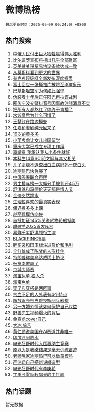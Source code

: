 # 微博热榜

`最后更新时间：2025-05-09 00:24:02 +0800`

## 热门搜索

1. [中俄人民付出巨大牺牲赢得伟大胜利](https://m.weibo.cn/search?containerid=100103type%3D1%26t%3D10%26q%3D%23%E4%B8%AD%E4%BF%84%E4%BA%BA%E6%B0%91%E4%BB%98%E5%87%BA%E5%B7%A8%E5%A4%A7%E7%89%BA%E7%89%B2%E8%B5%A2%E5%BE%97%E4%BC%9F%E5%A4%A7%E8%83%9C%E5%88%A9%23&stream_entry_id=51&isnewpage=1&extparam=seat%3D1%26stream_entry_id%3D51%26c_type%3D51%26q%3D%2523%25E4%25B8%25AD%25E4%25BF%2584%25E4%25BA%25BA%25E6%25B0%2591%25E4%25BB%2598%25E5%2587%25BA%25E5%25B7%25A8%25E5%25A4%25A7%25E7%2589%25BA%25E7%2589%25B2%25E8%25B5%25A2%25E5%25BE%2597%25E4%25BC%259F%25E5%25A4%25A7%25E8%2583%259C%25E5%2588%25A9%2523%26dgr%3D0%26cate%3D10103%26pos%3D0%26filter_type%3Drealtimehot%26display_time%3D1746721441%26pre_seqid%3D174672144120803306264144)
1. [比尔盖茨宣布将捐出几乎全部财富](https://m.weibo.cn/search?containerid=100103type%3D1%26t%3D10%26q%3D%23%E6%AF%94%E5%B0%94%E7%9B%96%E8%8C%A8%E5%AE%A3%E5%B8%83%E5%B0%86%E6%8D%90%E5%87%BA%E5%87%A0%E4%B9%8E%E5%85%A8%E9%83%A8%E8%B4%A2%E5%AF%8C%23&stream_entry_id=31&isnewpage=1&extparam=seat%3D1%26c_type%3D31%26cate%3D5001%26lcate%3D5001%26flag%3D0%26band_rank%3D1%26stream_entry_id%3D31%26q%3D%2523%25E6%25AF%2594%25E5%25B0%2594%25E7%259B%2596%25E8%258C%25A8%25E5%25AE%25A3%25E5%25B8%2583%25E5%25B0%2586%25E6%258D%2590%25E5%2587%25BA%25E5%2587%25A0%25E4%25B9%258E%25E5%2585%25A8%25E9%2583%25A8%25E8%25B4%25A2%25E5%25AF%258C%2523%26dgr%3D0%26realpos%3D1%26pos%3D0%26filter_type%3Drealtimehot%26display_time%3D1746721441%26pre_seqid%3D174672144120803306264144)
1. [英美就关税贸易协议条款达成一致](https://m.weibo.cn/search?containerid=100103type%3D1%26t%3D10%26q%3D%23%E8%8B%B1%E7%BE%8E%E5%B0%B1%E5%85%B3%E7%A8%8E%E8%B4%B8%E6%98%93%E5%8D%8F%E8%AE%AE%E6%9D%A1%E6%AC%BE%E8%BE%BE%E6%88%90%E4%B8%80%E8%87%B4%23&stream_entry_id=31&isnewpage=1&extparam=seat%3D1%26c_type%3D31%26cate%3D5001%26lcate%3D5001%26flag%3D1%26band_rank%3D2%26stream_entry_id%3D31%26q%3D%2523%25E8%258B%25B1%25E7%25BE%258E%25E5%25B0%25B1%25E5%2585%25B3%25E7%25A8%258E%25E8%25B4%25B8%25E6%2598%2593%25E5%258D%258F%25E8%25AE%25AE%25E6%259D%25A1%25E6%25AC%25BE%25E8%25BE%25BE%25E6%2588%2590%25E4%25B8%2580%25E8%2587%25B4%2523%26dgr%3D0%26realpos%3D2%26pos%3D1%26filter_type%3Drealtimehot%26display_time%3D1746721441%26pre_seqid%3D174672144120803306264144)
1. [从莫斯科看到更大的世界](https://m.weibo.cn/search?containerid=100103type%3D1%26t%3D10%26q%3D%23%E4%BB%8E%E8%8E%AB%E6%96%AF%E7%A7%91%E7%9C%8B%E5%88%B0%E6%9B%B4%E5%A4%A7%E7%9A%84%E4%B8%96%E7%95%8C%23&stream_entry_id=31&isnewpage=1&extparam=seat%3D1%26c_type%3D31%26cate%3D5001%26lcate%3D5001%26flag%3D0%26band_rank%3D3%26stream_entry_id%3D31%26q%3D%2523%25E4%25BB%258E%25E8%258E%25AB%25E6%2596%25AF%25E7%25A7%2591%25E7%259C%258B%25E5%2588%25B0%25E6%259B%25B4%25E5%25A4%25A7%25E7%259A%2584%25E4%25B8%2596%25E7%2595%258C%2523%26dgr%3D0%26realpos%3D3%26pos%3D2%26filter_type%3Drealtimehot%26display_time%3D1746721441%26pre_seqid%3D174672144120803306264144)
1. [夸克AI超级框全新发布深度搜索](https://m.weibo.cn/search?containerid=100103type%3D1%26t%3D10%26q%3D%23%E5%A4%B8%E5%85%8BAI%E8%B6%85%E7%BA%A7%E6%A1%86%E5%85%A8%E6%96%B0%E5%8F%91%E5%B8%83%E6%B7%B1%E5%BA%A6%E6%90%9C%E7%B4%A2%23&stream_entry_id=31&isnewpage=1&extparam=seat%3D1%26c_type%3D31%26cate%3D5001%26lcate%3D5001%26topic_ad%3D1%26stream_entry_id%3D31%26is_ad_pos%3D1%26q%3D%2523%25E5%25A4%25B8%25E5%2585%258BAI%25E8%25B6%2585%25E7%25BA%25A7%25E6%25A1%2586%25E5%2585%25A8%25E6%2596%25B0%25E5%258F%2591%25E5%25B8%2583%25E6%25B7%25B1%25E5%25BA%25A6%25E6%2590%259C%25E7%25B4%25A2%2523%26dgr%3D0%26band_rank%3D4%26adid%3D285333%26pos%3D3%26filter_type%3Drealtimehot%26display_time%3D1746721441%26pre_seqid%3D174672144120803306264144)
1. [富士回应一张撕拉片被炒至300多元](https://m.weibo.cn/search?containerid=100103type%3D1%26t%3D10%26q%3D%23%E5%AF%8C%E5%A3%AB%E5%9B%9E%E5%BA%94%E4%B8%80%E5%BC%A0%E6%92%95%E6%8B%89%E7%89%87%E8%A2%AB%E7%82%92%E8%87%B3300%E5%A4%9A%E5%85%83%23&stream_entry_id=31&isnewpage=1&extparam=seat%3D1%26c_type%3D31%26cate%3D5001%26lcate%3D5001%26flag%3D0%26band_rank%3D4%26stream_entry_id%3D31%26q%3D%2523%25E5%25AF%258C%25E5%25A3%25AB%25E5%259B%259E%25E5%25BA%2594%25E4%25B8%2580%25E5%25BC%25A0%25E6%2592%2595%25E6%258B%2589%25E7%2589%2587%25E8%25A2%25AB%25E7%2582%2592%25E8%2587%25B3300%25E5%25A4%259A%25E5%2585%2583%2523%26dgr%3D0%26realpos%3D4%26pos%3D4%26filter_type%3Drealtimehot%26display_time%3D1746721441%26pre_seqid%3D174672144120803306264144)
1. [巴基斯坦空军为何如此强悍](https://m.weibo.cn/search?containerid=100103type%3D1%26t%3D10%26q%3D%23%E5%B7%B4%E5%9F%BA%E6%96%AF%E5%9D%A6%E7%A9%BA%E5%86%9B%E4%B8%BA%E4%BD%95%E5%A6%82%E6%AD%A4%E5%BC%BA%E6%82%8D%23&stream_entry_id=31&isnewpage=1&extparam=seat%3D1%26c_type%3D31%26cate%3D5001%26lcate%3D5001%26flag%3D1%26band_rank%3D5%26stream_entry_id%3D31%26q%3D%2523%25E5%25B7%25B4%25E5%259F%25BA%25E6%2596%25AF%25E5%259D%25A6%25E7%25A9%25BA%25E5%2586%259B%25E4%25B8%25BA%25E4%25BD%2595%25E5%25A6%2582%25E6%25AD%25A4%25E5%25BC%25BA%25E6%2582%258D%2523%26dgr%3D0%26realpos%3D5%26pos%3D5%26filter_type%3Drealtimehot%26display_time%3D1746721441%26pre_seqid%3D174672144120803306264144)
1. [伪装者十年后正午阳光再拍谍战剧](https://m.weibo.cn/search?containerid=100103type%3D1%26t%3D10%26q%3D%23%E4%BC%AA%E8%A3%85%E8%80%85%E5%8D%81%E5%B9%B4%E5%90%8E%E6%AD%A3%E5%8D%88%E9%98%B3%E5%85%89%E5%86%8D%E6%8B%8D%E8%B0%8D%E6%88%98%E5%89%A7%23&stream_entry_id=31&isnewpage=1&extparam=seat%3D1%26c_type%3D31%26cate%3D5001%26lcate%3D5001%26flag%3D0%26band_rank%3D6%26stream_entry_id%3D31%26q%3D%2523%25E4%25BC%25AA%25E8%25A3%2585%25E8%2580%2585%25E5%258D%2581%25E5%25B9%25B4%25E5%2590%258E%25E6%25AD%25A3%25E5%258D%2588%25E9%2598%25B3%25E5%2585%2589%25E5%2586%258D%25E6%258B%258D%25E8%25B0%258D%25E6%2588%2598%25E5%2589%25A7%2523%26dgr%3D0%26realpos%3D6%26pos%3D6%26filter_type%3Drealtimehot%26display_time%3D1746721441%26pre_seqid%3D174672144120803306264144)
1. [网传宁波交警抖音号因事故注销消息不实](https://m.weibo.cn/search?containerid=100103type%3D1%26t%3D10%26q%3D%23%E7%BD%91%E4%BC%A0%E5%AE%81%E6%B3%A2%E4%BA%A4%E8%AD%A6%E6%8A%96%E9%9F%B3%E5%8F%B7%E5%9B%A0%E4%BA%8B%E6%95%85%E6%B3%A8%E9%94%80%E6%B6%88%E6%81%AF%E4%B8%8D%E5%AE%9E%23&stream_entry_id=31&isnewpage=1&extparam=seat%3D1%26c_type%3D31%26cate%3D5001%26lcate%3D5001%26band_rank%3D7%26stream_entry_id%3D31%26q%3D%2523%25E7%25BD%2591%25E4%25BC%25A0%25E5%25AE%2581%25E6%25B3%25A2%25E4%25BA%25A4%25E8%25AD%25A6%25E6%258A%2596%25E9%259F%25B3%25E5%258F%25B7%25E5%259B%25A0%25E4%25BA%258B%25E6%2595%2585%25E6%25B3%25A8%25E9%2594%2580%25E6%25B6%2588%25E6%2581%25AF%25E4%25B8%258D%25E5%25AE%259E%2523%26dgr%3D0%26is_ad_pos%3D1%26adid%3D285270%26pos%3D7%26filter_type%3Drealtimehot%26display_time%3D1746721441%26pre_seqid%3D174672144120803306264144)
1. [把所有人都熬红了你终于肯播了](https://m.weibo.cn/search?containerid=100103type%3D1%26t%3D10%26q%3D%E6%8A%8A%E6%89%80%E6%9C%89%E4%BA%BA%E9%83%BD%E7%86%AC%E7%BA%A2%E4%BA%86%E4%BD%A0%E7%BB%88%E4%BA%8E%E8%82%AF%E6%92%AD%E4%BA%86&stream_entry_id=31&isnewpage=1&extparam=seat%3D1%26c_type%3D31%26cate%3D5001%26lcate%3D5001%26flag%3D0%26band_rank%3D7%26stream_entry_id%3D31%26q%3D%25E6%258A%258A%25E6%2589%2580%25E6%259C%2589%25E4%25BA%25BA%25E9%2583%25BD%25E7%2586%25AC%25E7%25BA%25A2%25E4%25BA%2586%25E4%25BD%25A0%25E7%25BB%2588%25E4%25BA%258E%25E8%2582%25AF%25E6%2592%25AD%25E4%25BA%2586%26dgr%3D0%26realpos%3D7%26pos%3D8%26filter_type%3Drealtimehot%26display_time%3D1746721441%26pre_seqid%3D174672144120803306264144)
1. [水饺皇后为什么可惜了](https://m.weibo.cn/search?containerid=100103type%3D1%26t%3D10%26q%3D%23%E6%B0%B4%E9%A5%BA%E7%9A%87%E5%90%8E%E4%B8%BA%E4%BB%80%E4%B9%88%E5%8F%AF%E6%83%9C%E4%BA%86%23&stream_entry_id=31&isnewpage=1&extparam=seat%3D1%26c_type%3D31%26cate%3D5001%26lcate%3D5001%26flag%3D0%26band_rank%3D8%26stream_entry_id%3D31%26q%3D%2523%25E6%25B0%25B4%25E9%25A5%25BA%25E7%259A%2587%25E5%2590%258E%25E4%25B8%25BA%25E4%25BB%2580%25E4%25B9%2588%25E5%258F%25AF%25E6%2583%259C%25E4%25BA%2586%2523%26dgr%3D0%26realpos%3D8%26pos%3D9%26filter_type%3Drealtimehot%26display_time%3D1746721441%26pre_seqid%3D174672144120803306264144)
1. [王楚钦在路边摸蛇](https://m.weibo.cn/search?containerid=100103type%3D1%26t%3D10%26q%3D%23%E7%8E%8B%E6%A5%9A%E9%92%A6%E5%9C%A8%E8%B7%AF%E8%BE%B9%E6%91%B8%E8%9B%87%23&stream_entry_id=31&isnewpage=1&extparam=seat%3D1%26c_type%3D31%26cate%3D5001%26lcate%3D5001%26flag%3D0%26band_rank%3D9%26stream_entry_id%3D31%26q%3D%2523%25E7%258E%258B%25E6%25A5%259A%25E9%2592%25A6%25E5%259C%25A8%25E8%25B7%25AF%25E8%25BE%25B9%25E6%2591%25B8%25E8%259B%2587%2523%26dgr%3D0%26realpos%3D9%26pos%3D10%26filter_type%3Drealtimehot%26display_time%3D1746721441%26pre_seqid%3D174672144120803306264144)
1. [任嘉伦虐剧纯元回来了](https://m.weibo.cn/search?containerid=100103type%3D1%26t%3D10%26q%3D%E4%BB%BB%E5%98%89%E4%BC%A6%E8%99%90%E5%89%A7%E7%BA%AF%E5%85%83%E5%9B%9E%E6%9D%A5%E4%BA%86&stream_entry_id=31&isnewpage=1&extparam=seat%3D1%26c_type%3D31%26cate%3D5001%26lcate%3D5001%26flag%3D0%26band_rank%3D10%26stream_entry_id%3D31%26q%3D%25E4%25BB%25BB%25E5%2598%2589%25E4%25BC%25A6%25E8%2599%2590%25E5%2589%25A7%25E7%25BA%25AF%25E5%2585%2583%25E5%259B%259E%25E6%259D%25A5%25E4%25BA%2586%26dgr%3D0%26realpos%3D10%26pos%3D11%26filter_type%3Drealtimehot%26display_time%3D1746721441%26pre_seqid%3D174672144120803306264144)
1. [19岁的黄多多](https://m.weibo.cn/search?containerid=100103type%3D1%26t%3D10%26q%3D%2319%E5%B2%81%E7%9A%84%E9%BB%84%E5%A4%9A%E5%A4%9A%23&stream_entry_id=31&isnewpage=1&extparam=seat%3D1%26c_type%3D31%26cate%3D5001%26lcate%3D5001%26flag%3D1%26band_rank%3D11%26stream_entry_id%3D31%26q%3D%252319%25E5%25B2%2581%25E7%259A%2584%25E9%25BB%2584%25E5%25A4%259A%25E5%25A4%259A%2523%26dgr%3D0%26realpos%3D11%26pos%3D12%26filter_type%3Drealtimehot%26display_time%3D1746721441%26pre_seqid%3D174672144120803306264144)
1. [小英考虑让女儿出国留学](https://m.weibo.cn/search?containerid=100103type%3D1%26t%3D10%26q%3D%23%E5%B0%8F%E8%8B%B1%E8%80%83%E8%99%91%E8%AE%A9%E5%A5%B3%E5%84%BF%E5%87%BA%E5%9B%BD%E7%95%99%E5%AD%A6%23&stream_entry_id=31&isnewpage=1&extparam=seat%3D1%26c_type%3D31%26cate%3D5001%26lcate%3D5001%26flag%3D2%26band_rank%3D12%26stream_entry_id%3D31%26q%3D%2523%25E5%25B0%258F%25E8%258B%25B1%25E8%2580%2583%25E8%2599%2591%25E8%25AE%25A9%25E5%25A5%25B3%25E5%2584%25BF%25E5%2587%25BA%25E5%259B%25BD%25E7%2595%2599%25E5%25AD%25A6%2523%26dgr%3D0%26realpos%3D12%26pos%3D13%26filter_type%3Drealtimehot%26display_time%3D1746721441%26pre_seqid%3D174672144120803306264144)
1. [重庆大学已成立专项工作组](https://m.weibo.cn/search?containerid=100103type%3D1%26t%3D10%26q%3D%23%E9%87%8D%E5%BA%86%E5%A4%A7%E5%AD%A6%E5%B7%B2%E6%88%90%E7%AB%8B%E4%B8%93%E9%A1%B9%E5%B7%A5%E4%BD%9C%E7%BB%84%23&stream_entry_id=31&isnewpage=1&extparam=seat%3D1%26c_type%3D31%26cate%3D5001%26lcate%3D5001%26flag%3D2%26band_rank%3D13%26stream_entry_id%3D31%26q%3D%2523%25E9%2587%258D%25E5%25BA%2586%25E5%25A4%25A7%25E5%25AD%25A6%25E5%25B7%25B2%25E6%2588%2590%25E7%25AB%258B%25E4%25B8%2593%25E9%25A1%25B9%25E5%25B7%25A5%25E4%25BD%259C%25E7%25BB%2584%2523%26dgr%3D0%26realpos%3D13%26pos%3D14%26filter_type%3Drealtimehot%26display_time%3D1746721441%26pre_seqid%3D174672144120803306264144)
1. [窦靖童 我承认我从小条件就好](https://m.weibo.cn/search?containerid=100103type%3D1%26t%3D10%26q%3D%E7%AA%A6%E9%9D%96%E7%AB%A5+%E6%88%91%E6%89%BF%E8%AE%A4%E6%88%91%E4%BB%8E%E5%B0%8F%E6%9D%A1%E4%BB%B6%E5%B0%B1%E5%A5%BD&stream_entry_id=31&isnewpage=1&extparam=seat%3D1%26c_type%3D31%26cate%3D5001%26lcate%3D5001%26flag%3D2%26band_rank%3D14%26stream_entry_id%3D31%26q%3D%25E7%25AA%25A6%25E9%259D%2596%25E7%25AB%25A5%2520%25E6%2588%2591%25E6%2589%25BF%25E8%25AE%25A4%25E6%2588%2591%25E4%25BB%258E%25E5%25B0%258F%25E6%259D%25A1%25E4%25BB%25B6%25E5%25B0%25B1%25E5%25A5%25BD%26dgr%3D0%26realpos%3D14%26pos%3D15%26filter_type%3Drealtimehot%26display_time%3D1746721441%26pre_seqid%3D174672144120803306264144)
1. [本科生14篇SCI论文疑与其父相关](https://m.weibo.cn/search?containerid=100103type%3D1%26t%3D10%26q%3D%23%E6%9C%AC%E7%A7%91%E7%94%9F14%E7%AF%87SCI%E8%AE%BA%E6%96%87%E7%96%91%E4%B8%8E%E5%85%B6%E7%88%B6%E7%9B%B8%E5%85%B3%23&stream_entry_id=31&isnewpage=1&extparam=seat%3D1%26c_type%3D31%26cate%3D5001%26lcate%3D5001%26flag%3D0%26band_rank%3D15%26stream_entry_id%3D31%26q%3D%2523%25E6%259C%25AC%25E7%25A7%2591%25E7%2594%259F14%25E7%25AF%2587SCI%25E8%25AE%25BA%25E6%2596%2587%25E7%2596%2591%25E4%25B8%258E%25E5%2585%25B6%25E7%2588%25B6%25E7%259B%25B8%25E5%2585%25B3%2523%26dgr%3D0%26realpos%3D15%26pos%3D16%26filter_type%3Drealtimehot%26display_time%3D1746721441%26pre_seqid%3D174672144120803306264144)
1. [儿子高烧不退查出白血病妈妈一夜白头](https://m.weibo.cn/search?containerid=100103type%3D1%26t%3D10%26q%3D%23%E5%84%BF%E5%AD%90%E9%AB%98%E7%83%A7%E4%B8%8D%E9%80%80%E6%9F%A5%E5%87%BA%E7%99%BD%E8%A1%80%E7%97%85%E5%A6%88%E5%A6%88%E4%B8%80%E5%A4%9C%E7%99%BD%E5%A4%B4%23&stream_entry_id=31&isnewpage=1&extparam=seat%3D1%26c_type%3D31%26cate%3D5001%26lcate%3D5001%26flag%3D2%26band_rank%3D16%26stream_entry_id%3D31%26q%3D%2523%25E5%2584%25BF%25E5%25AD%2590%25E9%25AB%2598%25E7%2583%25A7%25E4%25B8%258D%25E9%2580%2580%25E6%259F%25A5%25E5%2587%25BA%25E7%2599%25BD%25E8%25A1%2580%25E7%2597%2585%25E5%25A6%2588%25E5%25A6%2588%25E4%25B8%2580%25E5%25A4%259C%25E7%2599%25BD%25E5%25A4%25B4%2523%26dgr%3D0%26realpos%3D16%26pos%3D17%26filter_type%3Drealtimehot%26display_time%3D1746721441%26pre_seqid%3D174672144120803306264144)
1. [迪丽热巴快急哭了](https://m.weibo.cn/search?containerid=100103type%3D1%26t%3D10%26q%3D%23%E8%BF%AA%E4%B8%BD%E7%83%AD%E5%B7%B4%E5%BF%AB%E6%80%A5%E5%93%AD%E4%BA%86%23&stream_entry_id=31&isnewpage=1&extparam=seat%3D1%26c_type%3D31%26cate%3D5001%26lcate%3D5001%26flag%3D2%26band_rank%3D17%26stream_entry_id%3D31%26q%3D%2523%25E8%25BF%25AA%25E4%25B8%25BD%25E7%2583%25AD%25E5%25B7%25B4%25E5%25BF%25AB%25E6%2580%25A5%25E5%2593%25AD%25E4%25BA%2586%2523%26dgr%3D0%26realpos%3D17%26pos%3D18%26filter_type%3Drealtimehot%26display_time%3D1746721441%26pre_seqid%3D174672144120803306264144)
1. [中俄签署联合声明](https://m.weibo.cn/search?containerid=100103type%3D1%26t%3D10%26q%3D%23%E4%B8%AD%E4%BF%84%E7%AD%BE%E7%BD%B2%E8%81%94%E5%90%88%E5%A3%B0%E6%98%8E%23&stream_entry_id=31&isnewpage=1&extparam=seat%3D1%26c_type%3D31%26cate%3D5001%26lcate%3D5001%26flag%3D0%26band_rank%3D18%26stream_entry_id%3D31%26q%3D%2523%25E4%25B8%25AD%25E4%25BF%2584%25E7%25AD%25BE%25E7%25BD%25B2%25E8%2581%2594%25E5%2590%2588%25E5%25A3%25B0%25E6%2598%258E%2523%26dgr%3D0%26realpos%3D18%26pos%3D19%26filter_type%3Drealtimehot%26display_time%3D1746721441%26pre_seqid%3D174672144120803306264144)
1. [男主播与榜一大姐分手被判还4.5万](https://m.weibo.cn/search?containerid=100103type%3D1%26t%3D10%26q%3D%23%E7%94%B7%E4%B8%BB%E6%92%AD%E4%B8%8E%E6%A6%9C%E4%B8%80%E5%A4%A7%E5%A7%90%E5%88%86%E6%89%8B%E8%A2%AB%E5%88%A4%E8%BF%984.5%E4%B8%87%23&stream_entry_id=31&isnewpage=1&extparam=seat%3D1%26c_type%3D31%26cate%3D5001%26lcate%3D5001%26flag%3D0%26band_rank%3D19%26stream_entry_id%3D31%26q%3D%2523%25E7%2594%25B7%25E4%25B8%25BB%25E6%2592%25AD%25E4%25B8%258E%25E6%25A6%259C%25E4%25B8%2580%25E5%25A4%25A7%25E5%25A7%2590%25E5%2588%2586%25E6%2589%258B%25E8%25A2%25AB%25E5%2588%25A4%25E8%25BF%25984.5%25E4%25B8%2587%2523%26dgr%3D0%26realpos%3D19%26pos%3D20%26filter_type%3Drealtimehot%26display_time%3D1746721441%26pre_seqid%3D174672144120803306264144)
1. [舒淇说和冯德伦天天都是情人节](https://m.weibo.cn/search?containerid=100103type%3D1%26t%3D10%26q%3D%23%E8%88%92%E6%B7%87%E8%AF%B4%E5%92%8C%E5%86%AF%E5%BE%B7%E4%BC%A6%E5%A4%A9%E5%A4%A9%E9%83%BD%E6%98%AF%E6%83%85%E4%BA%BA%E8%8A%82%23&stream_entry_id=31&isnewpage=1&extparam=seat%3D1%26c_type%3D31%26cate%3D5001%26lcate%3D5001%26flag%3D1%26band_rank%3D20%26stream_entry_id%3D31%26q%3D%2523%25E8%2588%2592%25E6%25B7%2587%25E8%25AF%25B4%25E5%2592%258C%25E5%2586%25AF%25E5%25BE%25B7%25E4%25BC%25A6%25E5%25A4%25A9%25E5%25A4%25A9%25E9%2583%25BD%25E6%2598%25AF%25E6%2583%2585%25E4%25BA%25BA%25E8%258A%2582%2523%26dgr%3D0%26realpos%3D20%26pos%3D21%26filter_type%3Drealtimehot%26display_time%3D1746721441%26pre_seqid%3D174672144120803306264144)
1. [金价突然跳水](https://m.weibo.cn/search?containerid=100103type%3D1%26t%3D10%26q%3D%23%E9%87%91%E4%BB%B7%E7%AA%81%E7%84%B6%E8%B7%B3%E6%B0%B4%23&stream_entry_id=31&isnewpage=1&extparam=seat%3D1%26c_type%3D31%26cate%3D5001%26lcate%3D5001%26flag%3D2%26band_rank%3D21%26stream_entry_id%3D31%26q%3D%2523%25E9%2587%2591%25E4%25BB%25B7%25E7%25AA%2581%25E7%2584%25B6%25E8%25B7%25B3%25E6%25B0%25B4%2523%26dgr%3D0%26realpos%3D21%26pos%3D22%26filter_type%3Drealtimehot%26display_time%3D1746721441%26pre_seqid%3D174672144120803306264144)
1. [生理性喜欢的最真实表现](https://m.weibo.cn/search?containerid=100103type%3D1%26t%3D10%26q%3D%23%E7%94%9F%E7%90%86%E6%80%A7%E5%96%9C%E6%AC%A2%E7%9A%84%E6%9C%80%E7%9C%9F%E5%AE%9E%E8%A1%A8%E7%8E%B0%23&stream_entry_id=31&isnewpage=1&extparam=seat%3D1%26c_type%3D31%26cate%3D5001%26lcate%3D5001%26flag%3D0%26band_rank%3D22%26stream_entry_id%3D31%26q%3D%2523%25E7%2594%259F%25E7%2590%2586%25E6%2580%25A7%25E5%2596%259C%25E6%25AC%25A2%25E7%259A%2584%25E6%259C%2580%25E7%259C%259F%25E5%25AE%259E%25E8%25A1%25A8%25E7%258E%25B0%2523%26dgr%3D0%26realpos%3D22%26pos%3D23%26filter_type%3Drealtimehot%26display_time%3D1746721441%26pre_seqid%3D174672144120803306264144)
1. [偶遇黄多多上课](https://m.weibo.cn/search?containerid=100103type%3D1%26t%3D10%26q%3D%23%E5%81%B6%E9%81%87%E9%BB%84%E5%A4%9A%E5%A4%9A%E4%B8%8A%E8%AF%BE%23&stream_entry_id=31&isnewpage=1&extparam=seat%3D1%26c_type%3D31%26cate%3D5001%26lcate%3D5001%26flag%3D2%26band_rank%3D23%26stream_entry_id%3D31%26q%3D%2523%25E5%2581%25B6%25E9%2581%2587%25E9%25BB%2584%25E5%25A4%259A%25E5%25A4%259A%25E4%25B8%258A%25E8%25AF%25BE%2523%26dgr%3D0%26realpos%3D23%26pos%3D24%26filter_type%3Drealtimehot%26display_time%3D1746721441%26pre_seqid%3D174672144120803306264144)
1. [赵丽颖模仿向佐](https://m.weibo.cn/search?containerid=100103type%3D1%26t%3D10%26q%3D%23%E8%B5%B5%E4%B8%BD%E9%A2%96%E6%A8%A1%E4%BB%BF%E5%90%91%E4%BD%90%23&stream_entry_id=31&isnewpage=1&extparam=seat%3D1%26c_type%3D31%26cate%3D5001%26lcate%3D5001%26flag%3D0%26band_rank%3D24%26stream_entry_id%3D31%26q%3D%2523%25E8%25B5%25B5%25E4%25B8%25BD%25E9%25A2%2596%25E6%25A8%25A1%25E4%25BB%25BF%25E5%2590%2591%25E4%25BD%2590%2523%26dgr%3D0%26realpos%3D24%26pos%3D25%26filter_type%3Drealtimehot%26display_time%3D1746721441%26pre_seqid%3D174672144120803306264144)
1. [首批加征145%关税货物轮船抵美](https://m.weibo.cn/search?containerid=100103type%3D1%26t%3D10%26q%3D%23%E9%A6%96%E6%89%B9%E5%8A%A0%E5%BE%81145%25%E5%85%B3%E7%A8%8E%E8%B4%A7%E7%89%A9%E8%BD%AE%E8%88%B9%E6%8A%B5%E7%BE%8E%23&stream_entry_id=31&isnewpage=1&extparam=seat%3D1%26c_type%3D31%26cate%3D5001%26lcate%3D5001%26flag%3D0%26band_rank%3D25%26stream_entry_id%3D31%26q%3D%2523%25E9%25A6%2596%25E6%2589%25B9%25E5%258A%25A0%25E5%25BE%2581145%2525%25E5%2585%25B3%25E7%25A8%258E%25E8%25B4%25A7%25E7%2589%25A9%25E8%25BD%25AE%25E8%2588%25B9%25E6%258A%25B5%25E7%25BE%258E%2523%26dgr%3D0%26realpos%3D25%26pos%3D26%26filter_type%3Drealtimehot%26display_time%3D1746721441%26pre_seqid%3D174672144120803306264144)
1. [曝歌手2025首发阵容](https://m.weibo.cn/search?containerid=100103type%3D1%26t%3D10%26q%3D%23%E6%9B%9D%E6%AD%8C%E6%89%8B2025%E9%A6%96%E5%8F%91%E9%98%B5%E5%AE%B9%23&stream_entry_id=31&isnewpage=1&extparam=seat%3D1%26c_type%3D31%26cate%3D5001%26lcate%3D5001%26flag%3D0%26band_rank%3D26%26stream_entry_id%3D31%26q%3D%2523%25E6%259B%259D%25E6%25AD%258C%25E6%2589%258B2025%25E9%25A6%2596%25E5%258F%2591%25E9%2598%25B5%25E5%25AE%25B9%2523%26dgr%3D0%26realpos%3D26%26pos%3D27%26filter_type%3Drealtimehot%26display_time%3D1746721441%26pre_seqid%3D174672144120803306264144)
1. [易烊千玺舒淇领衔主演](https://m.weibo.cn/search?containerid=100103type%3D1%26t%3D10%26q%3D%23%E6%98%93%E7%83%8A%E5%8D%83%E7%8E%BA%E8%88%92%E6%B7%87%E9%A2%86%E8%A1%94%E4%B8%BB%E6%BC%94%23&stream_entry_id=31&isnewpage=1&extparam=seat%3D1%26c_type%3D31%26cate%3D5001%26lcate%3D5001%26flag%3D1%26band_rank%3D27%26stream_entry_id%3D31%26q%3D%2523%25E6%2598%2593%25E7%2583%258A%25E5%258D%2583%25E7%258E%25BA%25E8%2588%2592%25E6%25B7%2587%25E9%25A2%2586%25E8%25A1%2594%25E4%25B8%25BB%25E6%25BC%2594%2523%26dgr%3D0%26realpos%3D27%26pos%3D28%26filter_type%3Drealtimehot%26display_time%3D1746721441%26pre_seqid%3D174672144120803306264144)
1. [BLACKPINK抢票](https://m.weibo.cn/search?containerid=100103type%3D1%26t%3D10%26q%3DBLACKPINK%E6%8A%A2%E7%A5%A8&stream_entry_id=31&isnewpage=1&extparam=seat%3D1%26c_type%3D31%26cate%3D5001%26lcate%3D5001%26flag%3D0%26band_rank%3D28%26stream_entry_id%3D31%26q%3DBLACKPINK%25E6%258A%25A2%25E7%25A5%25A8%26dgr%3D0%26realpos%3D28%26pos%3D29%26filter_type%3Drealtimehot%26display_time%3D1746721441%26pre_seqid%3D174672144120803306264144)
1. [胖东来和田玉标注进货价和毛利](https://m.weibo.cn/search?containerid=100103type%3D1%26t%3D10%26q%3D%23%E8%83%96%E4%B8%9C%E6%9D%A5%E5%92%8C%E7%94%B0%E7%8E%89%E6%A0%87%E6%B3%A8%E8%BF%9B%E8%B4%A7%E4%BB%B7%E5%92%8C%E6%AF%9B%E5%88%A9%23&stream_entry_id=31&isnewpage=1&extparam=seat%3D1%26c_type%3D31%26cate%3D5001%26lcate%3D5001%26flag%3D1%26band_rank%3D29%26stream_entry_id%3D31%26q%3D%2523%25E8%2583%2596%25E4%25B8%259C%25E6%259D%25A5%25E5%2592%258C%25E7%2594%25B0%25E7%258E%2589%25E6%25A0%2587%25E6%25B3%25A8%25E8%25BF%259B%25E8%25B4%25A7%25E4%25BB%25B7%25E5%2592%258C%25E6%25AF%259B%25E5%2588%25A9%2523%26dgr%3D0%26realpos%3D29%26pos%3D30%26filter_type%3Drealtimehot%26display_time%3D1746721441%26pre_seqid%3D174672144120803306264144)
1. [全红婵成了陈梦的人形挂件](https://m.weibo.cn/search?containerid=100103type%3D1%26t%3D10%26q%3D%23%E5%85%A8%E7%BA%A2%E5%A9%B5%E6%88%90%E4%BA%86%E9%99%88%E6%A2%A6%E7%9A%84%E4%BA%BA%E5%BD%A2%E6%8C%82%E4%BB%B6%23&stream_entry_id=31&isnewpage=1&extparam=seat%3D1%26c_type%3D31%26cate%3D5001%26lcate%3D5001%26flag%3D0%26band_rank%3D30%26stream_entry_id%3D31%26q%3D%2523%25E5%2585%25A8%25E7%25BA%25A2%25E5%25A9%25B5%25E6%2588%2590%25E4%25BA%2586%25E9%2599%2588%25E6%25A2%25A6%25E7%259A%2584%25E4%25BA%25BA%25E5%25BD%25A2%25E6%258C%2582%25E4%25BB%25B6%2523%26dgr%3D0%26realpos%3D30%26pos%3D31%26filter_type%3Drealtimehot%26display_time%3D1746721441%26pre_seqid%3D174672144120803306264144)
1. [特朗普称美乌达成稀土协议](https://m.weibo.cn/search?containerid=100103type%3D1%26t%3D10%26q%3D%23%E7%89%B9%E6%9C%97%E6%99%AE%E7%A7%B0%E7%BE%8E%E4%B9%8C%E8%BE%BE%E6%88%90%E7%A8%80%E5%9C%9F%E5%8D%8F%E8%AE%AE%23&stream_entry_id=31&isnewpage=1&extparam=seat%3D1%26c_type%3D31%26cate%3D5001%26lcate%3D5001%26flag%3D1%26band_rank%3D31%26stream_entry_id%3D31%26q%3D%2523%25E7%2589%25B9%25E6%259C%2597%25E6%2599%25AE%25E7%25A7%25B0%25E7%25BE%258E%25E4%25B9%258C%25E8%25BE%25BE%25E6%2588%2590%25E7%25A8%2580%25E5%259C%259F%25E5%258D%258F%25E8%25AE%25AE%2523%26dgr%3D0%26realpos%3D31%26pos%3D32%26filter_type%3Drealtimehot%26display_time%3D1746721441%26pre_seqid%3D174672144120803306264144)
1. [被资本做局了](https://m.weibo.cn/search?containerid=100103type%3D1%26t%3D10%26q%3D%E8%A2%AB%E8%B5%84%E6%9C%AC%E5%81%9A%E5%B1%80%E4%BA%86&stream_entry_id=31&isnewpage=1&extparam=seat%3D1%26c_type%3D31%26cate%3D5001%26lcate%3D5001%26flag%3D0%26band_rank%3D32%26stream_entry_id%3D31%26q%3D%25E8%25A2%25AB%25E8%25B5%2584%25E6%259C%25AC%25E5%2581%259A%25E5%25B1%2580%25E4%25BA%2586%26dgr%3D0%26realpos%3D32%26pos%3D33%26filter_type%3Drealtimehot%26display_time%3D1746721441%26pre_seqid%3D174672144120803306264144)
1. [京城大师赛](https://m.weibo.cn/search?containerid=100103type%3D1%26t%3D10%26q%3D%23%E4%BA%AC%E5%9F%8E%E5%A4%A7%E5%B8%88%E8%B5%9B%23&stream_entry_id=31&isnewpage=1&extparam=seat%3D1%26c_type%3D31%26cate%3D5001%26lcate%3D5001%26flag%3D1%26band_rank%3D33%26stream_entry_id%3D31%26q%3D%2523%25E4%25BA%25AC%25E5%259F%258E%25E5%25A4%25A7%25E5%25B8%2588%25E8%25B5%259B%2523%26dgr%3D0%26realpos%3D33%26pos%3D34%26filter_type%3Drealtimehot%26display_time%3D1746721441%26pre_seqid%3D174672144120803306264144)
1. [淘宝免单 狼人杀](https://m.weibo.cn/search?containerid=100103type%3D1%26t%3D10%26q%3D%E6%B7%98%E5%AE%9D%E5%85%8D%E5%8D%95+%E7%8B%BC%E4%BA%BA%E6%9D%80&stream_entry_id=31&isnewpage=1&extparam=seat%3D1%26c_type%3D31%26cate%3D5001%26lcate%3D5001%26flag%3D0%26band_rank%3D34%26stream_entry_id%3D31%26q%3D%25E6%25B7%2598%25E5%25AE%259D%25E5%2585%258D%25E5%258D%2595%2520%25E7%258B%25BC%25E4%25BA%25BA%25E6%259D%2580%26dgr%3D0%26realpos%3D34%26pos%3D35%26filter_type%3Drealtimehot%26display_time%3D1746721441%26pre_seqid%3D174672144120803306264144)
1. [淘宝免单](https://m.weibo.cn/search?containerid=100103type%3D1%26t%3D10%26q%3D%E6%B7%98%E5%AE%9D%E5%85%8D%E5%8D%95&stream_entry_id=31&isnewpage=1&extparam=seat%3D1%26c_type%3D31%26cate%3D5001%26lcate%3D5001%26flag%3D0%26band_rank%3D35%26stream_entry_id%3D31%26q%3D%25E6%25B7%2598%25E5%25AE%259D%25E5%2585%258D%25E5%258D%2595%26dgr%3D0%26realpos%3D35%26pos%3D36%26filter_type%3Drealtimehot%26display_time%3D1746721441%26pre_seqid%3D174672144120803306264144)
1. [穿了和穿搭是两回事](https://m.weibo.cn/search?containerid=100103type%3D1%26t%3D10%26q%3D%E7%A9%BF%E4%BA%86%E5%92%8C%E7%A9%BF%E6%90%AD%E6%98%AF%E4%B8%A4%E5%9B%9E%E4%BA%8B&stream_entry_id=31&isnewpage=1&extparam=seat%3D1%26c_type%3D31%26cate%3D5001%26lcate%3D5001%26flag%3D1%26band_rank%3D36%26stream_entry_id%3D31%26q%3D%25E7%25A9%25BF%25E4%25BA%2586%25E5%2592%258C%25E7%25A9%25BF%25E6%2590%25AD%25E6%2598%25AF%25E4%25B8%25A4%25E5%259B%259E%25E4%25BA%258B%26dgr%3D0%26realpos%3D36%26pos%3D37%26filter_type%3Drealtimehot%26display_time%3D1746721441%26pre_seqid%3D174672144120803306264144)
1. [气血不足的人外表有4个特点](https://m.weibo.cn/search?containerid=100103type%3D1%26t%3D10%26q%3D%23%E6%B0%94%E8%A1%80%E4%B8%8D%E8%B6%B3%E7%9A%84%E4%BA%BA%E5%A4%96%E8%A1%A8%E6%9C%894%E4%B8%AA%E7%89%B9%E7%82%B9%23&stream_entry_id=31&isnewpage=1&extparam=seat%3D1%26c_type%3D31%26cate%3D5001%26lcate%3D5001%26flag%3D0%26band_rank%3D37%26stream_entry_id%3D31%26q%3D%2523%25E6%25B0%2594%25E8%25A1%2580%25E4%25B8%258D%25E8%25B6%25B3%25E7%259A%2584%25E4%25BA%25BA%25E5%25A4%2596%25E8%25A1%25A8%25E6%259C%25894%25E4%25B8%25AA%25E7%2589%25B9%25E7%2582%25B9%2523%26dgr%3D0%26realpos%3D37%26pos%3D38%26filter_type%3Drealtimehot%26display_time%3D1746721441%26pre_seqid%3D174672144120803306264144)
1. [解放军亮相白俄罗斯阅兵彩排](https://m.weibo.cn/search?containerid=100103type%3D1%26t%3D10%26q%3D%23%E8%A7%A3%E6%94%BE%E5%86%9B%E4%BA%AE%E7%9B%B8%E7%99%BD%E4%BF%84%E7%BD%97%E6%96%AF%E9%98%85%E5%85%B5%E5%BD%A9%E6%8E%92%23&stream_entry_id=31&isnewpage=1&extparam=seat%3D1%26c_type%3D31%26cate%3D5001%26lcate%3D5001%26flag%3D0%26band_rank%3D38%26stream_entry_id%3D31%26q%3D%2523%25E8%25A7%25A3%25E6%2594%25BE%25E5%2586%259B%25E4%25BA%25AE%25E7%259B%25B8%25E7%2599%25BD%25E4%25BF%2584%25E7%25BD%2597%25E6%2596%25AF%25E9%2598%2585%25E5%2585%25B5%25E5%25BD%25A9%25E6%258E%2592%2523%26dgr%3D0%26realpos%3D38%26pos%3D39%26filter_type%3Drealtimehot%26display_time%3D1746721441%26pre_seqid%3D174672144120803306264144)
1. [另一方婚外情该如何保护自己权益](https://m.weibo.cn/search?containerid=100103type%3D1%26t%3D10%26q%3D%E5%8F%A6%E4%B8%80%E6%96%B9%E5%A9%9A%E5%A4%96%E6%83%85%E8%AF%A5%E5%A6%82%E4%BD%95%E4%BF%9D%E6%8A%A4%E8%87%AA%E5%B7%B1%E6%9D%83%E7%9B%8A&stream_entry_id=31&isnewpage=1&extparam=seat%3D1%26c_type%3D31%26cate%3D5001%26lcate%3D5001%26flag%3D1%26band_rank%3D39%26stream_entry_id%3D31%26q%3D%25E5%258F%25A6%25E4%25B8%2580%25E6%2596%25B9%25E5%25A9%259A%25E5%25A4%2596%25E6%2583%2585%25E8%25AF%25A5%25E5%25A6%2582%25E4%25BD%2595%25E4%25BF%259D%25E6%258A%25A4%25E8%2587%25AA%25E5%25B7%25B1%25E6%259D%2583%25E7%259B%258A%26dgr%3D0%26realpos%3D39%26pos%3D40%26filter_type%3Drealtimehot%26display_time%3D1746721441%26pre_seqid%3D174672144120803306264144)
1. [野兽先生视频爆火的背后](https://m.weibo.cn/search?containerid=100103type%3D1%26t%3D10%26q%3D%E9%87%8E%E5%85%BD%E5%85%88%E7%94%9F%E8%A7%86%E9%A2%91%E7%88%86%E7%81%AB%E7%9A%84%E8%83%8C%E5%90%8E&stream_entry_id=31&isnewpage=1&extparam=seat%3D1%26c_type%3D31%26cate%3D5001%26lcate%3D5001%26flag%3D1%26band_rank%3D40%26stream_entry_id%3D31%26q%3D%25E9%2587%258E%25E5%2585%25BD%25E5%2585%2588%25E7%2594%259F%25E8%25A7%2586%25E9%25A2%2591%25E7%2588%2586%25E7%2581%25AB%25E7%259A%2584%25E8%2583%258C%25E5%2590%258E%26dgr%3D0%26realpos%3D40%26pos%3D41%26filter_type%3Drealtimehot%26display_time%3D1746721441%26pre_seqid%3D174672144120803306264144)
1. [金宣虎cover自己](https://m.weibo.cn/search?containerid=100103type%3D1%26t%3D10%26q%3D%23%E9%87%91%E5%AE%A3%E8%99%8Ecover%E8%87%AA%E5%B7%B1%23&stream_entry_id=31&isnewpage=1&extparam=seat%3D1%26c_type%3D31%26cate%3D5001%26lcate%3D5001%26flag%3D1%26band_rank%3D41%26stream_entry_id%3D31%26q%3D%2523%25E9%2587%2591%25E5%25AE%25A3%25E8%2599%258Ecover%25E8%2587%25AA%25E5%25B7%25B1%2523%26dgr%3D0%26realpos%3D41%26pos%3D42%26filter_type%3Drealtimehot%26display_time%3D1746721441%26pre_seqid%3D174672144120803306264144)
1. [大冰 综艺](https://m.weibo.cn/search?containerid=100103type%3D1%26t%3D10%26q%3D%E5%A4%A7%E5%86%B0+%E7%BB%BC%E8%89%BA&stream_entry_id=31&isnewpage=1&extparam=seat%3D1%26c_type%3D31%26cate%3D5001%26lcate%3D5001%26flag%3D0%26band_rank%3D42%26stream_entry_id%3D31%26q%3D%25E5%25A4%25A7%25E5%2586%25B0%2520%25E7%25BB%25BC%25E8%2589%25BA%26dgr%3D0%26realpos%3D42%26pos%3D43%26filter_type%3Drealtimehot%26display_time%3D1746721441%26pre_seqid%3D174672144120803306264144)
1. [黄仁勋说美国在AI赛道并非唯一](https://m.weibo.cn/search?containerid=100103type%3D1%26t%3D10%26q%3D%23%E9%BB%84%E4%BB%81%E5%8B%8B%E8%AF%B4%E7%BE%8E%E5%9B%BD%E5%9C%A8AI%E8%B5%9B%E9%81%93%E5%B9%B6%E9%9D%9E%E5%94%AF%E4%B8%80%23&stream_entry_id=31&isnewpage=1&extparam=seat%3D1%26c_type%3D31%26cate%3D5001%26lcate%3D5001%26flag%3D1%26band_rank%3D43%26stream_entry_id%3D31%26q%3D%2523%25E9%25BB%2584%25E4%25BB%2581%25E5%258B%258B%25E8%25AF%25B4%25E7%25BE%258E%25E5%259B%25BD%25E5%259C%25A8AI%25E8%25B5%259B%25E9%2581%2593%25E5%25B9%25B6%25E9%259D%259E%25E5%2594%25AF%25E4%25B8%2580%2523%26dgr%3D0%26realpos%3D43%26pos%3D44%26filter_type%3Drealtimehot%26display_time%3D1746721441%26pre_seqid%3D174672144120803306264144)
1. [印度开闸放水](https://m.weibo.cn/search?containerid=100103type%3D1%26t%3D10%26q%3D%23%E5%8D%B0%E5%BA%A6%E5%BC%80%E9%97%B8%E6%94%BE%E6%B0%B4%23&stream_entry_id=31&isnewpage=1&extparam=seat%3D1%26c_type%3D31%26cate%3D5001%26lcate%3D5001%26flag%3D0%26band_rank%3D44%26stream_entry_id%3D31%26q%3D%2523%25E5%258D%25B0%25E5%25BA%25A6%25E5%25BC%2580%25E9%2597%25B8%25E6%2594%25BE%25E6%25B0%25B4%2523%26dgr%3D0%26realpos%3D44%26pos%3D45%26filter_type%3Drealtimehot%26display_time%3D1746721441%26pre_seqid%3D174672144120803306264144)
1. [电影狂野时代入围戛纳主竞赛](https://m.weibo.cn/search?containerid=100103type%3D1%26t%3D10%26q%3D%23%E7%94%B5%E5%BD%B1%E7%8B%82%E9%87%8E%E6%97%B6%E4%BB%A3%E5%85%A5%E5%9B%B4%E6%88%9B%E7%BA%B3%E4%B8%BB%E7%AB%9E%E8%B5%9B%23&stream_entry_id=31&isnewpage=1&extparam=seat%3D1%26c_type%3D31%26cate%3D5001%26lcate%3D5001%26flag%3D0%26band_rank%3D45%26stream_entry_id%3D31%26q%3D%2523%25E7%2594%25B5%25E5%25BD%25B1%25E7%258B%2582%25E9%2587%258E%25E6%2597%25B6%25E4%25BB%25A3%25E5%2585%25A5%25E5%259B%25B4%25E6%2588%259B%25E7%25BA%25B3%25E4%25B8%25BB%25E7%25AB%259E%25E8%25B5%259B%2523%26dgr%3D0%26realpos%3D45%26pos%3D46%26filter_type%3Drealtimehot%26display_time%3D1746721441%26pre_seqid%3D174672144120803306264144)
1. [原以为是我嫩结果是毫无训练痕迹](https://m.weibo.cn/search?containerid=100103type%3D1%26t%3D10%26q%3D%E5%8E%9F%E4%BB%A5%E4%B8%BA%E6%98%AF%E6%88%91%E5%AB%A9%E7%BB%93%E6%9E%9C%E6%98%AF%E6%AF%AB%E6%97%A0%E8%AE%AD%E7%BB%83%E7%97%95%E8%BF%B9&stream_entry_id=31&isnewpage=1&extparam=seat%3D1%26c_type%3D31%26cate%3D5001%26lcate%3D5001%26flag%3D1%26band_rank%3D46%26stream_entry_id%3D31%26q%3D%25E5%258E%259F%25E4%25BB%25A5%25E4%25B8%25BA%25E6%2598%25AF%25E6%2588%2591%25E5%25AB%25A9%25E7%25BB%2593%25E6%259E%259C%25E6%2598%25AF%25E6%25AF%25AB%25E6%2597%25A0%25E8%25AE%25AD%25E7%25BB%2583%25E7%2597%2595%25E8%25BF%25B9%26dgr%3D0%26realpos%3D46%26pos%3D47%26filter_type%3Drealtimehot%26display_time%3D1746721441%26pre_seqid%3D174672144120803306264144)
1. [老师我家迪丽热巴可以做童模吗](https://m.weibo.cn/search?containerid=100103type%3D1%26t%3D10%26q%3D%E8%80%81%E5%B8%88%E6%88%91%E5%AE%B6%E8%BF%AA%E4%B8%BD%E7%83%AD%E5%B7%B4%E5%8F%AF%E4%BB%A5%E5%81%9A%E7%AB%A5%E6%A8%A1%E5%90%97&stream_entry_id=31&isnewpage=1&extparam=seat%3D1%26c_type%3D31%26cate%3D5001%26lcate%3D5001%26flag%3D0%26band_rank%3D47%26stream_entry_id%3D31%26q%3D%25E8%2580%2581%25E5%25B8%2588%25E6%2588%2591%25E5%25AE%25B6%25E8%25BF%25AA%25E4%25B8%25BD%25E7%2583%25AD%25E5%25B7%25B4%25E5%258F%25AF%25E4%25BB%25A5%25E5%2581%259A%25E7%25AB%25A5%25E6%25A8%25A1%25E5%2590%2597%26dgr%3D0%26realpos%3D47%26pos%3D48%26filter_type%3Drealtimehot%26display_time%3D1746721441%26pre_seqid%3D174672144120803306264144)
1. [严浩翔自己搭新说唱造型](https://m.weibo.cn/search?containerid=100103type%3D1%26t%3D10%26q%3D%23%E4%B8%A5%E6%B5%A9%E7%BF%94%E8%87%AA%E5%B7%B1%E6%90%AD%E6%96%B0%E8%AF%B4%E5%94%B1%E9%80%A0%E5%9E%8B%23&stream_entry_id=31&isnewpage=1&extparam=seat%3D1%26c_type%3D31%26cate%3D5001%26lcate%3D5001%26flag%3D1%26band_rank%3D48%26stream_entry_id%3D31%26q%3D%2523%25E4%25B8%25A5%25E6%25B5%25A9%25E7%25BF%2594%25E8%2587%25AA%25E5%25B7%25B1%25E6%2590%25AD%25E6%2596%25B0%25E8%25AF%25B4%25E5%2594%25B1%25E9%2580%25A0%25E5%259E%258B%2523%26dgr%3D0%26realpos%3D48%26pos%3D49%26filter_type%3Drealtimehot%26display_time%3D1746721441%26pre_seqid%3D174672144120803306264144)
1. [电影狂野时代有李庚希](https://m.weibo.cn/search?containerid=100103type%3D1%26t%3D10%26q%3D%23%E7%94%B5%E5%BD%B1%E7%8B%82%E9%87%8E%E6%97%B6%E4%BB%A3%E6%9C%89%E6%9D%8E%E5%BA%9A%E5%B8%8C%23&stream_entry_id=31&isnewpage=1&extparam=seat%3D1%26c_type%3D31%26cate%3D5001%26lcate%3D5001%26flag%3D1%26band_rank%3D49%26stream_entry_id%3D31%26q%3D%2523%25E7%2594%25B5%25E5%25BD%25B1%25E7%258B%2582%25E9%2587%258E%25E6%2597%25B6%25E4%25BB%25A3%25E6%259C%2589%25E6%259D%258E%25E5%25BA%259A%25E5%25B8%258C%2523%26dgr%3D0%26realpos%3D49%26pos%3D50%26filter_type%3Drealtimehot%26display_time%3D1746721441%26pre_seqid%3D174672144120803306264144)
1. [丁禹兮零帧起唱爱的主打歌](https://m.weibo.cn/search?containerid=100103type%3D1%26t%3D10%26q%3D%E4%B8%81%E7%A6%B9%E5%85%AE%E9%9B%B6%E5%B8%A7%E8%B5%B7%E5%94%B1%E7%88%B1%E7%9A%84%E4%B8%BB%E6%89%93%E6%AD%8C&stream_entry_id=31&isnewpage=1&extparam=seat%3D1%26c_type%3D31%26cate%3D5001%26lcate%3D5001%26flag%3D1%26band_rank%3D50%26stream_entry_id%3D31%26q%3D%25E4%25B8%2581%25E7%25A6%25B9%25E5%2585%25AE%25E9%259B%25B6%25E5%25B8%25A7%25E8%25B5%25B7%25E5%2594%25B1%25E7%2588%25B1%25E7%259A%2584%25E4%25B8%25BB%25E6%2589%2593%25E6%25AD%258C%26dgr%3D0%26realpos%3D50%26pos%3D51%26filter_type%3Drealtimehot%26display_time%3D1746721441%26pre_seqid%3D174672144120803306264144)

## 热门话题

暂无数据
